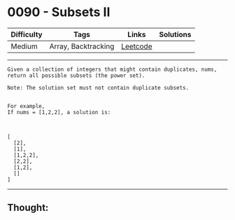 # 0090 - Subsets II

Difficulty  | Tags | Links | Solutions
----------- | ---- | ----- | -----
Medium | Array, Backtracking | [Leetcode](https://leetcode.com/problems/subsets-ii/description/) |


-----------

```
Given a collection of integers that might contain duplicates, nums, return all possible subsets (the power set).

Note: The solution set must not contain duplicate subsets.


For example,
If nums = [1,2,2], a solution is:



[
  [2],
  [1],
  [1,2,2],
  [2,2],
  [1,2],
  []
]
```

-----------

## Thought:
